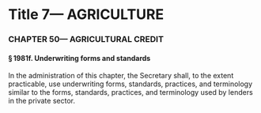 
# Title 7— AGRICULTURE
### CHAPTER 50— AGRICULTURAL CREDIT
#### § 1981f. Underwriting forms and standards

In the administration of this chapter, the Secretary shall, to the extent practicable, use underwriting forms, standards, practices, and terminology similar to the forms, standards, practices, and terminology used by lenders in the private sector.
